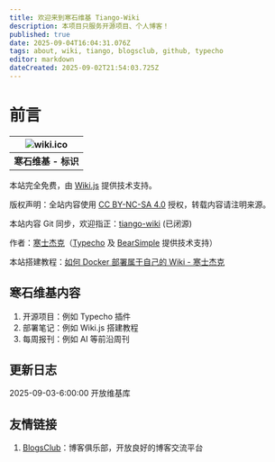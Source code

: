 ```yaml
---
title: 欢迎来到寒石维基 Tiango-Wiki
description: 本项目只服务开源项目、个人博客！
published: true
date: 2025-09-04T16:04:31.076Z
tags: about, wiki, tiango, blogsclub, github, typecho
editor: markdown
dateCreated: 2025-09-02T21:54:03.725Z
---
```


# 前言

| ![wiki.ico](/wiki/wiki.ico)<br>|
| ------------- |
| **寒石维基 - 标识** |


本站完全免费，由 [Wiki.js](https://github.com/Requarks/wiki) 提供技术支持。

版权声明：全站内容使用 [CC BY-NC-SA 4.0](https://creativecommons.org/licenses/by-nc-sa/4.0/) 授权，转载内容请注明来源。

本站内容 Git 同步，欢迎指正：[tiango-wiki](https://github.com/TGU-HansJack/tiango-wiki) (已闭源)

作者：[寒士杰克](https://www.hansjack.com/)（[Typecho](https://typecho.org/) 及 [BearSimple](https://github.com/whitebearcode/typecho-bearsimple) 提供技术支持）

本站搭建教程：[如何 Docker 部署属于自己的 Wiki - 寒士杰克](https://www.hansjack.com/archives/docker-deploy-wikijs.html)
## 寒石维基内容

1.  开源项目：例如 Typecho 插件
2.  部署笔记：例如 Wiki.js 搭建教程
3.  每周报刊：例如 AI 等前沿周刊

## 更新日志

2025-09-03-6:00:00 开放维基库

## 友情链接

1.  [BlogsClub](https://blogsclub.org)：博客俱乐部，开放良好的博客交流平台